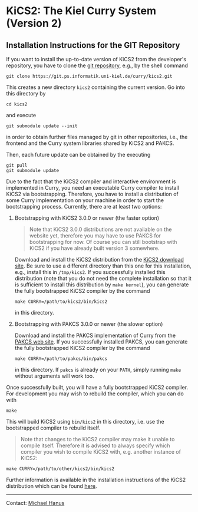 KiCS2: The Kiel Curry System (Version 2)
========================================

Installation Instructions for the GIT Repository
------------------------------------------------

If you want to install the up-to-date version of KiCS2
from the developer's repository, you have to clone the
[git repository](https://git-ps.informatik.uni-kiel.de/curry/kics2),
e.g., by the shell command

    git clone https://git.ps.informatik.uni-kiel.de/curry/kics2.git

This creates a new directory `kics2` containing the current version.
Go into this directory by

    cd kics2

and execute

    git submodule update --init

in order to obtain further files managed by git in other repositories,
i.e., the frontend and the Curry system libraries shared by KiCS2 and PAKCS.

Then, each future update can be obtained by the executing

    git pull
    git submodule update

Due to the fact that the KiCS2 compiler and interactive environment
is implemented in Curry, you need an executable Curry compiler
to install KiCS2 via bootstrapping.
Therefore, you have to install a distribution of some Curry
implementation on your machine in order to start the
bootstrapping process.
Currently, there are at least two options:

 1. Bootstrapping with KiCS2 3.0.0 or newer (the faster option)

    > Note that KiCS2 3.0.0 distributions are not available on the website yet,
      therefore you may have to use PAKCS for bootstrapping for now. Of course you
      can still bootstrap with KiCS2 if you have already built version 3 somewhere.

    Download and install the KiCS2 distribution from the
    [KiCS2 download site](http://www-ps.informatik.uni-kiel.de/kics2/download.html).
    Be sure to use a different directory than this one for this installation,
    e.g., install this in `/tmp/kics2`.
    If you successfully installed this distribution (note that you do not
    need the complete installation so that it is sufficient to install
    this distribution by `make kernel`), you can generate the fully bootstrapped
    KiCS2 compiler by the command

        make CURRY=/path/to/kics2/bin/kics2

    in this directory.

 2. Bootstrapping with PAKCS 3.0.0 or newer (the slower option)

    Download and install the PAKCS implementation of Curry from the
    [PAKCS web site](http://www.informatik.uni-kiel.de/~pakcs).
    If you successfully installed PAKCS, you can generate the fully bootstrapped
    KiCS2 compiler by the command

        make CURRY=/path/to/pakcs/bin/pakcs

    in this directory. If `pakcs` is already on your `PATH`, simply
    running `make` without arguments will work too.

Once successfully built, you will have a fully bootstrapped KiCS2 compiler.
For development you may wish to rebuild the compiler, which you can do with

    make

This will build KiCS2 using `bin/kics2` in this directory, i.e. use the
bootstrapped compiler to rebuild itself.

> Note that changes to the KiCS2 compiler may make it unable to compile itself.
  Therefore it is advised to always specify which compiler you wish to
  compile KiCS2 with, e.g. another instance of KiCS2:

    make CURRY=/path/to/other/kics2/bin/kics2

Further information is available in the installation instructions
of the KiCS2 distribution which can be found
[here](http://www-ps.informatik.uni-kiel.de/kics2/download/INSTALL.html).

-------------------------------------------------------------

Contact: [Michael Hanus](http://www.informatik.uni-kiel.de/~mh/)
